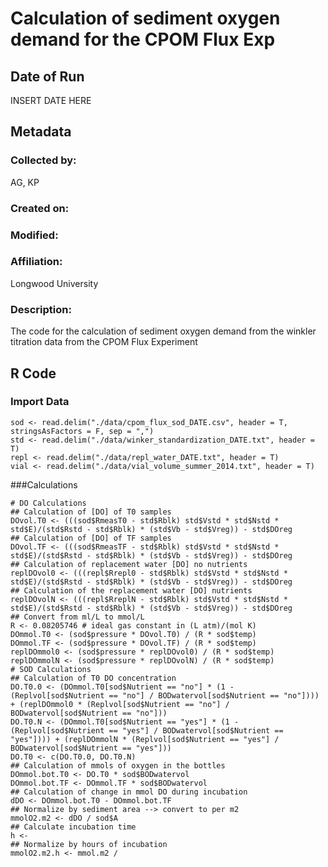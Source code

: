 # Calculation of sediment oxygen demand for the CPOM Flux Exp

## Date of Run 

INSERT DATE HERE

## Metadata

### Collected by:

AG, KP

### Created on:

### Modified:

### Affiliation:

Longwood University

### Description: 

The code for the calculation of sediment oxygen demand from the winkler titration data from the CPOM Flux Experiment

## R Code

### Import Data

    sod <- read.delim("./data/cpom_flux_sod_DATE.csv", header = T, stringsAsFactors = F, sep = ",")
    std <- read.delim("./data/winker_standardization_DATE.txt", header = T)
    repl <- read.delim("./data/repl_water_DATE.txt", header = T)
    vial <- read.delim("./data/vial_volume_summer_2014.txt", header = T)

###Calculations

    # DO Calculations
    ## Calculation of [DO] of T0 samples
    DOvol.T0 <- (((sod$RmeasT0 - std$Rblk) std$Vstd * std$Nstd * std$E)/(std$Rstd - std$Rblk) * (std$Vb - std$Vreg)) - std$DOreg
    ## Calculation of [DO] of TF samples
    DOvol.TF <- (((sod$RmeasTF - std$Rblk) std$Vstd * std$Nstd * std$E)/(std$Rstd - std$Rblk) * (std$Vb - std$Vreg)) - std$DOreg
    ## Calculation of replacement water [DO] no nutrients
    replDOvol0 <- (((repl$Rrepl0 - std$Rblk) std$Vstd * std$Nstd * std$E)/(std$Rstd - std$Rblk) * (std$Vb - std$Vreg)) - std$DOreg
    ## Calculation of the replacement water [DO] nutrients
    replDOvolN <- (((repl$RreplN - std$Rblk) std$Vstd * std$Nstd * std$E)/(std$Rstd - std$Rblk) * (std$Vb - std$Vreg)) - std$DOreg
    ## Convert from ml/L to mmol/L
    R <- 0.08205746 # ideal gas constant in (L atm)/(mol K)
    DOmmol.T0 <- (sod$pressure * DOvol.T0) / (R * sod$temp)
    DOmmol.TF <- (sod$pressure * DOvol.TF) / (R * sod$temp)
    replDOmmol0 <- (sod$pressure * replDOvol0) / (R * sod$temp)
    replDOmmolN <- (sod$pressure * replDOvolN) / (R * sod$temp)
    # SOD Calculations
    ## Calculation of T0 DO concentration
    DO.T0.0 <- (DOmmol.T0[sod$Nutrient == "no"] * (1 - (Replvol[sod$Nutrient == "no"] / BODwatervol[sod$Nutrient == "no"]))) + (replDOmmol0 * (Replvol[sod$Nutrient == "no"] / BODwatervol[sod$Nutrient == "no"]))
    DO.T0.N <- (DOmmol.T0[sod$Nutrient == "yes"] * (1 - (Replvol[sod$Nutrient == "yes"] / BODwatervol[sod$Nutrient == "yes"]))) + (replDOmmolN * (Replvol[sod$Nutrient == "yes"] / BODwatervol[sod$Nutrient == "yes"]))
    DO.T0 <- c(DO.T0.0, DO.T0.N)
    ## Calculation of mmols of oxygen in the bottles
    DOmmol.bot.T0 <- DO.T0 * sod$BODwatervol
    DOmmol.bot.TF <- DOmmol.TF * sod$BODwatervol
    ## Calculation of change in mmol DO during incubation
    dDO <- DOmmol.bot.T0 - DOmmol.bot.TF
    ## Normalize by sediment area --> convert to per m2
    mmolO2.m2 <- dDO / sod$A
    ## Calculate incubation time
    h <- 
    ## Normalize by hours of incubation
    mmolO2.m2.h <- mmol.m2 / 
